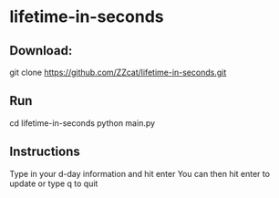 # lifetime-in-seconds

## Download:
git clone https://github.com/ZZcat/lifetime-in-seconds.git


## Run
cd lifetime-in-seconds
python main.py


## Instructions
Type in your d-day information and hit enter
You can then hit enter to update or type q to quit
